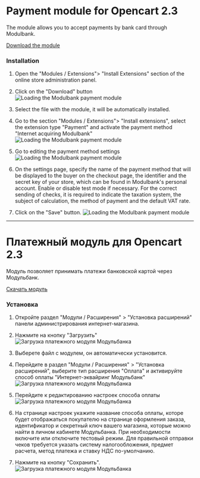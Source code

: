 # Payment module for Opencart 2.3

The module allows you to accept payments by bank card through Modulbank.

[Download the module](https://github.com/modulbank-pay/modulbank-opencart2.3/releases/latest/download/modulbank_opencart2.3.ocmod.zip)

### Installation

1. Open the "Modules / Extensions"> "Install Extensions" section of the online store administration panel.
2. Click on the "Download" button
![Loading the Modulbank payment module](https://modulbank-pay.github.io/screenshots/opencart23/1.png)
3. Select the file with the module, it will be automatically installed.
4. Go to the section "Modules / Extensions"> "Install extensions", select the extension type "Payment" and activate the payment method "Internet acquiring Modulbank"
![Loading the Modulbank payment module](https://modulbank-pay.github.io/screenshots/opencart23/2.png)
5. Go to editing the payment method settings
![Loading the Modulbank payment module](https://modulbank-pay.github.io/screenshots/opencart23/3.png)


5. On the settings page, specify the name of the payment method that will be displayed to the buyer on the checkout page, the identifier and the secret key of your store, which can be found in Modulbank's personal account. Enable or disable test mode if necessary.
For the correct sending of checks, it is required to indicate the taxation system, the subject of calculation, the method of payment and the default VAT rate.
6. Click on the "Save" button.
![Loading the Modulbank payment module](https://modulbank-pay.github.io/screenshots/opencart23/4.png)

----------------

# Платежный модуль для Opencart 2.3

Модуль позволяет принимать платежи банковской картой через Модульбанк.

[Скачать модуль](https://github.com/modulbank-pay/modulbank-opencart2.3/releases/latest/download/modulbank_opencart2.3.ocmod.zip)

### Установка

1. Откройте раздел "Модули / Расширения" > "Установка расширений" панели администрирования интернет-магазина.
2. Нажмите на кнопку "Загрузить"
![Загрузка платежного модуля Модульбанка](https://modulbank-pay.github.io/screenshots/opencart23/1.png)
3. Выберете файл с модулем, он автоматически установится.
4. Перейдите в раздел "Модули / Расширения" > "Установка расширений", выберите тип расширения "Оплата" и активируйте способ оплаты "Интернет-эквайринг Модульбанк"
![Загрузка платежного модуля Модульбанка](https://modulbank-pay.github.io/screenshots/opencart23/2.png)
5. Перейдите к редактированию настроек способа оплаты
![Загрузка платежного модуля Модульбанка](https://modulbank-pay.github.io/screenshots/opencart23/3.png)


5. На странице настроек укажите название способа оплаты, которе будет отображаться покупателю на странице оформления заказа, идентификатор и секретный ключ вашего магазина, которые можно найти в личном кабинете Модульбанка. При необходимости включите или отключите тестовый режим.
Для правильной отправки чеков требуется указать систему налогообложения, предмет расчета, метод платежа и ставку НДС по-умолчанию.
6. Нажмите на кнопку "Сохранить".
![Загрузка платежного модуля Модульбанка](https://modulbank-pay.github.io/screenshots/opencart23/4.png)
